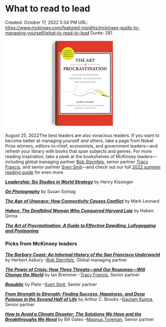 # What to read to lead

Created: October 17, 2022 5:34 PM
URL: https://www.mckinsey.com/featured-insights/mckinsey-guide-to-managing-yourself/what-to-read-to-lead
Durée: 281

![the-art-of-procrastination-book-cover-image_560x315.jpg](What%20to%20read%20to%20lead%202c1a2571bd8e4bb5aced2eb2f2853cfc/the-art-of-procrastination-book-cover-image_560x315.jpg)

August 25, 2022The best leaders are also voracious readers. If you want to become better at managing yourself *and* others, take a page from Nobel Prize winners, editors-in-chief, economists, and government leaders—and refresh your library with books that span subjects and genres. For more reading inspiration, take a peek at the bookshelves of McKinsey leaders—including global managing partner [Bob Sternfels](https://www.mckinsey.com/our-people/bob-sternfels), senior partner [Tracy Francis](https://www.mckinsey.com/our-people/tracy-francis), and senior partner [Sven Smit](https://www.mckinsey.com/our-people/sven-smit)—and check out our full [2022 summer reading guide](https://www.mckinsey.com/featured-insights/summer-reading-2022) for even more.

***[Leadership: Six Studies in World Strategy](https://www.mckinsey.com/featured-insights/summer-reading-2022)*** by Henry Kissinger

***[On Photography](https://www.mckinsey.com/featured-insights/summer-reading-2022)*** by Susan Sontag

***[The Age of Unpeace: How Connectivity Causes Conflict](https://www.mckinsey.com/featured-insights/summer-reading-2022)*** by Mark Leonard

***[Haben: The Deafblind Woman Who Conquered Harvard Law](https://www.mckinsey.com/featured-insights/summer-reading-2022)*** by Haben Girma

***[The Art of Procrastination: A Guide to Effective Dawdling, Lollygagging and Postponing](https://www.mckinsey.com/featured-insights/summer-reading-2022)***

### Picks from McKinsey leaders

***[The Barbary Coast: An Informal History of the San Francisco Underworld](https://www.mckinsey.com/featured-insights/summer-reading-2022)*** by Herbert Asbury –[Bob Sternfels](https://www.mckinsey.com/our-people/bob-sternfels), Global managing partner

***[The Power of Crisis: How Three Threats—and Our Response—Will Change the World](https://www.mckinsey.com/featured-insights/summer-reading-2022)*** by Ian Bremmer –[Tracy Francis](https://www.mckinsey.com/our-people/tracy-francis), Senior partner

***[Republic](https://www.mckinsey.com/featured-insights/summer-reading-2022)*** by Plato –[Sven Smit](https://www.mckinsey.com/our-people/sven-smit), Senior partner

***[From Strength to Strength: Finding Success, Happiness, and Deep Purpose in the Second Half of Life](https://www.mckinsey.com/featured-insights/summer-reading-2022)*** by Arthur C. Brooks –[Gautam Kumra](https://www.mckinsey.com/our-people/gautam-kumra), Senior partner

***[How to Avoid a Climate Disaster: The Solutions We Have and the Breakthroughs We Need](https://www.mckinsey.com/featured-insights/summer-reading-2022)*** by Bill Gates –[Magnus Tyreman](https://www.mckinsey.com/our-people/magnus-tyreman), Senior partner